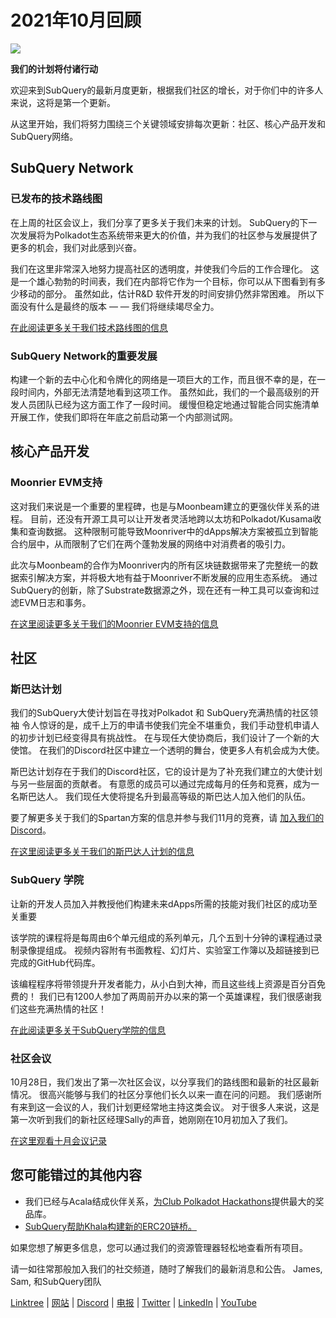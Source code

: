 # 2021年10月回顾

![](https://miro.medium.com/max/1400/1*Yf3LOc6onAZ-XRQLPyxAmQ.png)

**我们的计划将付诸行动**

欢迎来到SubQuery的最新月度更新，根据我们社区的增长，对于你们中的许多人来说，这将是第一个更新。

从这里开始，我们将努力围绕三个关键领域安排每次更新：社区、核心产品开发和SubQuery网络。

## SubQuery Network

### 已发布的技术路线图

在上周的社区会议上，我们分享了更多关于我们未来的计划。 SubQuery的下一次发展将为Polkadot生态系统带来更大的价值，并为我们的社区参与发展提供了更多的机会，我们对此感到兴奋。

我们在这里非常深入地努力提高社区的透明度，并使我们今后的工作合理化。 这是一个雄心勃勃的时间表，我们在内部将它作为一个目标，你可以从下图看到有多少移动的部分。 虽然如此，估计R&D 软件开发的时间安排仍然非常困难。 所以下面没有什么是最终的版本 — — 我们将继续竭尽全力。

[在此阅读更多关于我们技术路线图的信息](../blogs/20211029-roadmap-october.md)

### SubQuery Network的重要发展

构建一个新的去中心化和令牌化的网络是一项巨大的工作，而且很不幸的是，在一段时间内，外部无法清楚地看到这项工作。 虽然如此，我们的一个最高级别的开发人员团队已经为这方面工作了一段时间。 缓慢但稳定地通过智能合同实施清单开展工作，使我们即将在年底之前启动第一个内部测试网。

## 核心产品开发

### Moonrier EVM支持

这对我们来说是一个重要的里程碑，也是与Moonbeam建立的更强伙伴关系的进程。 目前，还没有开源工具可以让开发者灵活地跨以太坊和Polkadot/Kusama收集和查询数据。 这种限制可能导致Moonriver中的dApps解决方案被孤立到智能合约层中，从而限制了它们在两个蓬勃发展的网络中对消费者的吸引力。

此次与Moonbeam的合作为Moonriver内的所有区块链数据带来了完整统一的数据索引解决方案，并将极大地有益于Moonriver不断发展的应用生态系统。 通过SubQuery的创新，除了Substrate数据源之外，现在还有一种工具可以查询和过滤EVM日志和事务。

[在这里阅读更多关于我们的Moonrier EVM支持的信息](../customer_announcements/20211028-moonbeam-evm.md)

## 社区

### 斯巴达计划

我们的SubQuery大使计划旨在寻找对Polkadot 和 SubQuery充满热情的社区领袖 令人惊讶的是，成千上万的申请书使我们完全不堪重负，我们手动登机申请人的初步计划已经变得具有挑战性。 在与现任大使协商后，我们设计了一个新的大使馆。 在我们的Discord社区中建立一个透明的舞台，使更多人有机会成为大使。

斯巴达计划存在于我们的Discord社区，它的设计是为了补充我们建立的大使计划与另一些层面的贡献者。 有意愿的成员可以通过完成每月的任务和竞赛，成为一名斯巴达人。 我们现任大使将提名升到最高等级的斯巴达人加入他们的队伍。

要了解更多关于我们的Spartan方案的信息并参与我们11月的竞赛，请 [加入我们的 Discord](https://discord.com/invite/subquery)。

[在这里阅读更多关于我们的斯巴达人计划的信息](../blogs/20211101-spartan-programme.md)

### SubQuery 学院

让新的开发人员加入并教授他们构建未来dApps所需的技能对我们社区的成功至关重要

该学院的课程将是每周由6个单元组成的系列单元，几个五到十分钟的课程通过录制录像提组成。 视频内容附有书面教程、幻灯片、实验室工作簿以及超链接到已完成的GitHub代码库。

该编程程序将带领提升开发者能力，从小白到大神，而且这些线上资源是百分百免费的！ 我们已有1200人参加了两周前开办以来的第一个英雄课程，我们很感谢我们这些充满热情的社区！

[在此阅读更多关于SubQuery学院的信息](../blogs/20211018-subquery-launches-the-subquery-academy.md)

### 社区会议

10月28日，我们发出了第一次社区会议，以分享我们的路线图和最新的社区最新情况。 很高兴能够与我们的社区分享他们长久以来一直在问的问题。 我们感谢所有来到这一会议的人，我们计划更经常地主持这类会议。 对于很多人来说，这是第一次听到我们的新社区经理Sally的声音，她刚刚在10月初加入了我们。

[在这里观看十月会议记录](https://www.crowdcast.io/e/subquery-sessions-october)

## 您可能错过的其他内容

- 我们已经与Acala结成伙伴关系，[为Club Polkadot Hackathons](https://medium.com/encode-club/polkadot-hack-challenges-7cfeba1a4c0e)提供最大的奖品库。
- [SubQuery帮助Khala构建新的ERC20链桥。](../customer_announcements/20211021-khala.md)

如果您想了解更多信息，您可以通过我们的资源管理器轻松地查看所有项目。

请一如往常那般加入我们的社交频道，随时了解我们的最新消息和公告。 James, Sam, 和SubQuery团队

[Linktree](https://linktr.ee/subquerynetwork) | [网站](https://subquery.network/) | [Discord](https://discord.com/invite/78zg8aBSMG) | [电报](https://t.me/subquerynetwork) | [Twitter](https://twitter.com/subquerynetwork) | [LinkedIn](https://www.linkedin.com/company/subquery) | [YouTube](https://www.youtube.com/channel/UCi1a6NUUjegcLHDFLr7CqLw)
